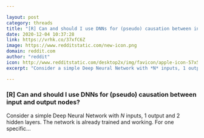 ```yaml
---

layout: post
category: threads
title: "[R] Can and should I use DNNs for (pseudo) causation between input and output nodes?"
date: 2020-12-04 10:37:28
link: https://vrhk.co/37xfC6Z
image: https://www.redditstatic.com/new-icon.png
domain: reddit.com
author: "reddit"
icon: http://www.redditstatic.com/desktop2x/img/favicon/apple-icon-57x57.png
excerpt: "Consider a simple Deep Neural Network with *N* inputs, 1 output and 2 hidden layers. The network is already trained and working. For one specific..."

---
```


### [R] Can and should I use DNNs for (pseudo) causation between input and output nodes?

Consider a simple Deep Neural Network with *N* inputs, 1 output and 2 hidden layers. The network is already trained and working. For one specific...
